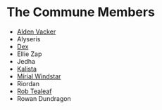 # The Commune Members

- [Alden Vacker](alden-vacker.md)
- Alyseris
- [Dex](dex.md)
- Ellie Zap
- Jedha
- [Kalista](kalista.md)
- [Mírial Windstar](mirial-windstar.md)
- Riordan
- [Rob Tealeaf](rob-tealeaf.md)
- Rowan Dundragon
